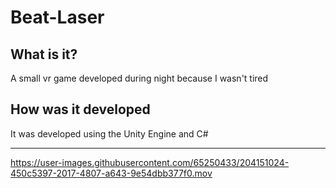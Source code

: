 # Beat-Laser

<h2>What is it?</h2>
A small vr game developed during night because I wasn't tired

<h2>How was it developed</h2>
It was developed using the Unity Engine and C#

---



https://user-images.githubusercontent.com/65250433/204151024-450c5397-2017-4807-a643-9e54dbb377f0.mov

